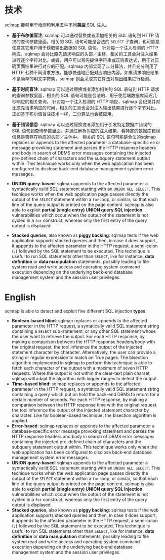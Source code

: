 # 技术
sqlmap 能够用于检测和利用五种不同**类型** SQL 注入。

* **基于布尔值盲注**: sqlmap 可以通过替换或者添加相关的 SQL 语句到 HTTP 请求的查询参数里面，相关的 SQL 语句可能是合法的 `SELECT` 子查询，也可能是任意其它用户用于获取输出数据的 SQL 语句。 针对每一个注入检测的 HTTP 响应，sqlmap 会对比原先请求响应的头部／主体，相关的工具会对注入结果进行逐个字符对比。或者，用户可以预先提供字符串或正则表达式，用于对正确页面结果进行对应的匹配。sqlmap 内部实现了二分算法，并且充分利用了 HTTP 七种不同请求方法，能够快速地匹配对应响应内容。如果请求响应结果不是简单的明文字符集，sqlmap 则会采取其它算法对输出结果进行检测。

* **基于时间盲注**: sqlmap 可以通过替换或者添加相关的 SQL 语句到 HTTP 请求的查询参数里面，相关的 SQL 语句可能是合法的、用于使后端数据库延迟几秒响应的相关查询。 针对每一个注入检测的 HTTP 响应，sqlmap 会纪录并对比原先请求响应的时间，相关的工具也会对注入输出结果进行逐个字节对比。正如基于布尔值盲注技术一样，二分算法也会被应用。
* **基于错误信息**: sqlmap 可以通过替换或者添加用于引发特定数据库错误的 SQL 语句到查询参数里面，并通过解析对应的注入结果，看特定的数据库错误信息是否存在响应的头部／主体中。      相关的 SQL 语句可能是合法的sqlmap replaces or appends to the affected parameter a database-specific error message provoking statement and parses the HTTP response headers and body in search of DBMS error messages containing the injected pre-defined chain of characters and the subquery statement output within. This technique works only when the web application has been configured to disclose back-end database management system error messages.
* **UNION query-based**: sqlmap appends to the affected parameter a syntactically valid SQL statement starting with an `UNION ALL SELECT`. This techique works when the web application page passes directly the output of the `SELECT` statement within a `for` loop, or similar, so that each line of the query output is printed on the page content. sqlmap is also able to exploit **partial (single entry) UNION query SQL injection** vulnerabilities which occur when the output of the statement is not cycled in a `for` construct, whereas only the first entry of the query output is displayed.
* **Stacked queries**, also known as **piggy backing**: sqlmap tests if the web application supports stacked queries and then, in case it does support, it appends to the affected
parameter in the HTTP request, a semi-colon (`;`) followed by the SQL statement to be executed. This technique is useful to run SQL statements other than `SELECT`, like for instance, **data definition** or **data manipulation** statements, possibly leading to file system read and write access and operating system command execution depending on the underlying back-end database management system and the session user privileges.

# English
sqlmap is able to detect and exploit five different SQL injection **types**:

* **Boolean-based blind**: sqlmap replaces or appends to the affected parameter in the HTTP request, a syntatically valid SQL statement string containing a `SELECT` sub-statement, or any other SQL statement whose the user want to retrieve the output. For each HTTP response, by making a comparison between the HTTP response headers/body with the original request, the tool inference the output of the injected statement character by character. Alternatively, the user can provide a string or regular expression to match on True pages. The bisection algorithm implemented in sqlmap to perform this technique is able to fetch each character of the output with a maximum of seven HTTP requests. Where the output is not within the clear-text plain charset, sqlmap will adapt the algorithm with bigger ranges to detect the output.
* **Time-based blind**: sqlmap replaces or appends to the affected parameter in the HTTP request, a syntatically valid SQL statement string containing a query which put on hold the back-end DBMS to return for a certain number of seconds. For each HTTP response, by making a comparison between the HTTP response time with the original request, the tool inference the output of the injected statement character by character. Like for boolean-based technique, the bisection algorithm is applied.
* **Error-based**: sqlmap replaces or appends to the affected parameter a database-specific error message provoking statement and parses the HTTP response headers and body in search of DBMS error messages containing the injected pre-defined chain of characters and the subquery statement output within. This technique works only when the web application has been configured to disclose back-end database management system error messages.
* **UNION query-based**: sqlmap appends to the affected parameter a syntactically valid SQL statement starting with an `UNION ALL SELECT`. This techique works when the web application page passes directly the output of the `SELECT` statement within a `for` loop, or similar, so that each line of the query output is printed on the page content. sqlmap is also able to exploit **partial (single entry) UNION query SQL injection** vulnerabilities which occur when the output of the statement is not cycled in a `for` construct, whereas only the first entry of the query output is displayed.
* **Stacked queries**, also known as **piggy backing**: sqlmap tests if the web application supports stacked queries and then, in case it does support, it appends to the affected
parameter in the HTTP request, a semi-colon (`;`) followed by the SQL statement to be executed. This technique is useful to run SQL statements other than `SELECT`, like for instance, **data definition** or **data manipulation** statements, possibly leading to file system read and write access and operating system command execution depending on the underlying back-end database management system and the session user privileges.
